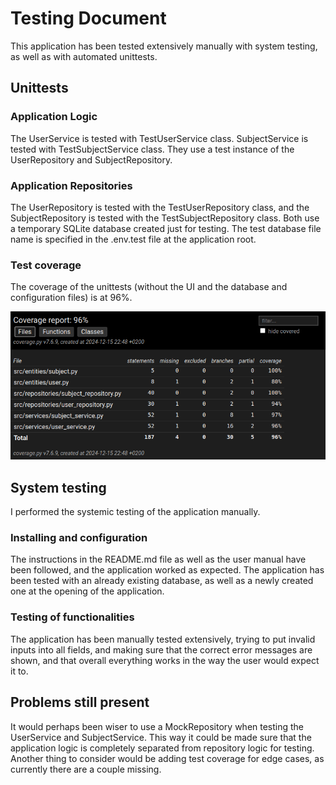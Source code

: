 # Testing Document

 This application has been tested extensively manually with system testing, as well as with automated unittests.

 ## Unittests

### Application Logic
The UserService is tested with TestUserService class. SubjectService is tested with TestSubjectService class. They use a test instance of the UserRepository and SubjectRepository.

### Application Repositories
The UserRepository is tested with the TestUserRepository class, and the SubjectRepository is tested with the TestSubjectRepository class. Both use a temporary SQLite database created just for testing. The test database file name is specified in the .env.test file at the application root.

### Test coverage
The coverage of the unittests (without the UI and the database and configuration files) is at 96%.


![image](https://github.com/kirkeruusalu/software-project/blob/main/documentation/images/coverage_report.png)

## System testing

I performed the systemic testing of the application manually. 

### Installing and configuration
The instructions in the README.md file as well as the user manual have been followed, and the application worked as expected. The application has been tested with an already existing database, as well as a newly created one at the opening of the application.

### Testing of functionalities
The application has been manually tested extensively, trying to put invalid inputs into all fields, and making sure that the correct error messages are shown, and that overall everything works in the way the user would expect it to.

## Problems still present
It would perhaps been wiser to use a MockRepository when testing the UserService and SubjectService. This way it could be made sure that the application logic is completely separated from repository logic for testing.
Another thing to consider would be adding test coverage for edge cases, as currently there are a couple missing.



 
 
